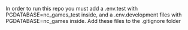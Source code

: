 

In order to run this repo you must add a .env.test with PGDATABASE=nc_games_test inside, and a .env.development files with PGDATABASE=nc_games inside. Add these files to the .gitignore folder
